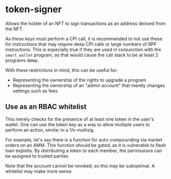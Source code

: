 # token-signer

Allows the holder of an NFT to sign transactions as an address derived from the NFT.

As these keys must perform a CPI call, it is recommended to not use these for instructions that may require deep CPI calls or large numbers of BPF instructions. This is especially true if they are used in conjunction with the `smart_wallet` program, as that would cause the call stack to be at least 2 programs deep.

With these restrictions in mind, this can be useful for:

- Representing the ownership of the rights to upgrade a program
- Representing the ownership of an "admin account" that merely changes settings such as fees

## Use as an RBAC whitelist

This merely checks for the presence of at least one token in the user's wallet. One can use the token key as a way to allow multiple users to perform an action, similar to a 1/n multisig.

For example, let's say there is a function for auto-compounding via market orders on an AMM. This function should be gated, as it is vulnerable to flash loan exploits. By distributing a token to each member, the permissions can be assigned to trusted parties.

Note that the account cannot be revoked, so this may be suboptimal. A whitelist may make more sense.
